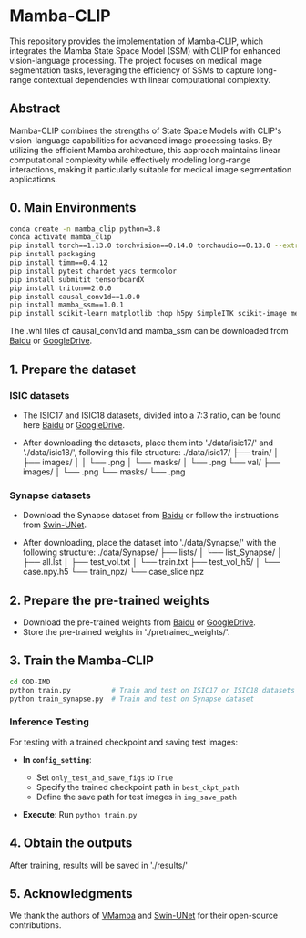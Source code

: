 # Mamba-CLIP

This repository provides the implementation of Mamba-CLIP, which integrates the Mamba State Space Model (SSM) with CLIP for enhanced vision-language processing. The project focuses on medical image segmentation tasks, leveraging the efficiency of SSMs to capture long-range contextual dependencies with linear computational complexity.

## Abstract

Mamba-CLIP combines the strengths of State Space Models with CLIP's vision-language capabilities for advanced image processing tasks. By utilizing the efficient Mamba architecture, this approach maintains linear computational complexity while effectively modeling long-range interactions, making it particularly suitable for medical image segmentation applications.

## 0. Main Environments

```bash
conda create -n mamba_clip python=3.8
conda activate mamba_clip
pip install torch==1.13.0 torchvision==0.14.0 torchaudio==0.13.0 --extra-index-url https://download.pytorch.org/whl/cu117
pip install packaging
pip install timm==0.4.12
pip install pytest chardet yacs termcolor
pip install submitit tensorboardX
pip install triton==2.0.0
pip install causal_conv1d==1.0.0
pip install mamba_ssm==1.0.1
pip install scikit-learn matplotlib thop h5py SimpleITK scikit-image medpy yacs
```

The .whl files of causal_conv1d and mamba_ssm can be downloaded from [Baidu](https://pan.baidu.com/s/1Tibn8Xh4FMwj0ths8Ufazw?pwd=uu5k) or [GoogleDrive](https://drive.google.com/drive/folders/1tZGs1YFHiDrMa-MjYY8ZoEnCyy7m7Gaj?usp=sharing).

## 1. Prepare the dataset

### ISIC datasets

- The ISIC17 and ISIC18 datasets, divided into a 7:3 ratio, can be found here [Baidu](https://pan.baidu.com/s/1Y0YupaH21yDN5uldl7IcZA?pwd=dybm) or [GoogleDrive](https://drive.google.com/file/d/1XM10fmAXndVLtXWOt5G0puYSQyI2veWy/view?usp=sharing).

- After downloading the datasets, place them into './data/isic17/' and './data/isic18/', following this file structure:
./data/isic17/
├── train/
│ ├── images/
│ │ └── .png
│ └── masks/
│ └── .png
└── val/
├── images/
│ └── .png
└── masks/
└── .png

### Synapse datasets

- Download the Synapse dataset from [Baidu](https://pan.baidu.com/s/1JCXBfRL9y1cjfJUKtbEhiQ?pwd=9jti) or follow the instructions from [Swin-UNet](https://github.com/HuCaoFighting/Swin-Unet).

- After downloading, place the dataset into './data/Synapse/' with the following structure:
./data/Synapse/
├── lists/
│ └── list_Synapse/
│ ├── all.lst
│ ├── test_vol.txt
│ └── train.txt
├── test_vol_h5/
│ └── case.npy.h5
└── train_npz/
└── case_slice.npz

## 2. Prepare the pre-trained weights

- Download the pre-trained weights from [Baidu](https://pan.baidu.com/s/1ci_YvPPEiUT2bIIK5x8Igw?pwd=wnyy) or [GoogleDrive](https://drive.google.com/drive/folders/1tZGs1YFHiDrMa-MjYY8ZoEnCyy7m7Gaj?usp=sharing).
- Store the pre-trained weights in './pretrained_weights/'.

## 3. Train the Mamba-CLIP

```bash
cd OOD-IMD
python train.py          # Train and test on ISIC17 or ISIC18 datasets
python train_synapse.py  # Train and test on Synapse dataset
```

### Inference Testing

For testing with a trained checkpoint and saving test images:

- **In `config_setting`**:
  - Set `only_test_and_save_figs` to `True`
  - Specify the trained checkpoint path in `best_ckpt_path`
  - Define the save path for test images in `img_save_path`

- **Execute**: Run `python train.py`

## 4. Obtain the outputs

After training, results will be saved in './results/'

## 5. Acknowledgments

We thank the authors of [VMamba](https://github.com/MzeroMiko/VMamba) and [Swin-UNet](https://github.com/HuCaoFighting/Swin-Unet) for their open-source contributions.
